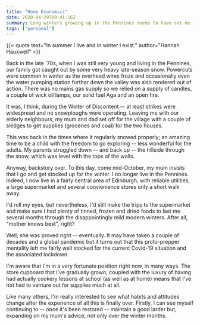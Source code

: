 ```yaml
---
title: "Home Economics"
date: 2020-04-29T09:41:16Z
summary: Long winters growing up in the Pennines seems to have set me in good stead for the current situation and empty shelves in the shops.
tags: ["personal"]
---
```

{{< quote text="In summer I live and in winter I exist." author="Hannah Hauxwell" >}}

Back in the late '70s, when I was still very young and living in the Pennines, our family got caught out by some very heavy late-season snow. Powercuts were common in winter as the overhead wires froze and occasionally even the water pumping station further down the valley was also rendered out of action. There was no mains gas supply so we relied on a supply of candles, a couple of wick oil lamps, our solid fuel Aga and an open fire.

It was, I think, during the Winter of Discontent -- at least strikes were widespread and no snowploughs were operating. Leaving me with our elderly neighbours, my mum and dad set off for the village with a couple of sledges to get supplies (groceries and coal) for the two houses.

This was back in the times where it regularly snowed properly; an amazing time to be a child with the freedom to go exploring -- less wonderful for the adults. My parents struggled down -- and back up -- the hillside through the snow, which was level with the tops of the walls.

Anyway, backstory over. To this day, come mid-October, my mum insists that I go and get stocked up for the winter. I no longer live in the Pennines. Indeed, I now live in a fairly central area of Edinburgh, with reliable utilities, a large supermarket and several convienience stores only a short walk away.

I'd roll my eyes, but nevertheless, I'd still make the trips to the supermarket and make sure I had plenty of tinned, frozen and dried foods to last me several months through the disappointingly mild modern winters. After all, "mother knows best", right?

Well, she was proved right -- eventually. It may have taken a couple of decades and a global pandemic but it turns out that this proto-prepper mentality left me fairly well stocked for the current Covid-19 situation and the associated lockdown.

I'm aware that I'm in a very fortunate position right now, in many ways. The store cupboard that I've gradually grown, coupled with the luxury of having had actually cookery lessons at school (as well as at home) means that I've not had to venture out for supplies much at all.

Like many others, I'm really interested to see what habits and attitudes change after the experience of all this is finally over. Firstly, I can see myself continuing to -- once it's been restored -- maintain a good larder but, expanding on my mum's advice, not only over the winter months.
